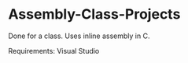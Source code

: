 # Assembly-Class-Projects
Done for a class. Uses inline assembly in C.

Requirements: Visual Studio
